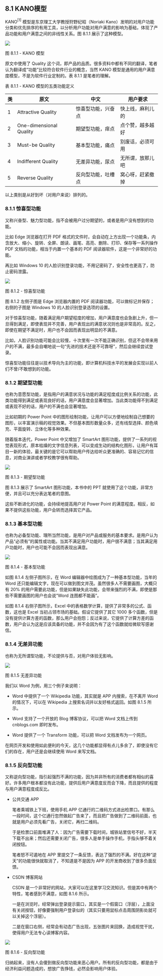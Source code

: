 ## 8.1 KANO模型

KANO$^{[1]}$ 模型是东京理工大学教授狩野纪昭（Noriaki Kano）发明的对用户功能分类和优先排序的有用工具，以分析用户功能对用户满意的影响为基础，体现了产品功能和用户满意之间的非线性关系。图 8.1.1 展示了这种模型。


<img src="img/Slide3.JPG"/>

图 8.1.1 - KANO 模型


原文中使用了 Quality 这个词，即产品的品质。很多资料中都有不同的翻译，笔者认为翻译成“功能”比较符合软件行业的概念，当然 KANO 模型是通用的用户满意度模型，不是为软件行业定制的。表 8.1.1 是笔者的理解。

表 8.1.1 - KANO 模型的五类功能定义

|类|原文|中文|用户要求|
|--|--|--|--|
|1|Attractive Quality|惊喜型功能，兴奋点|快上线，麻利儿的|
|2|One-dimensional Quality|期望型功能，痒点|点个赞，越多越好|
|3|Must-be Quality|基本型功能，痛点|别废话，必须可用|
|4|Indifferent Quality|无差异功能，尿点|无所谓，放那儿吧|
|5|Reverse Quality|反向型功能，吐槽点|窝心呀，赶紧撤掉|

以上类别是从好到坏（对用户来说）排列的。

### 8.1.1 惊喜型功能

又称兴奋型、魅力型功能，指不会被用户过分期望的，或者是用户没有想到的功能。

比如 Edge 浏览器在打开 PDF 格式的文件时，会自动在上方出现一个功能条，内含放大、缩小、旋转、全屏、朗读、画笔、高亮、删除、打印、保存等一系列操作 PDF 文档的功能，相当于内置一个基本的 PDF 阅读器软件，这是一个非常好的功能。

再比如 Windows 10 的人脸识别登录功能，不用记密码了，安全性也更高了，防止密码泄露。


<img src="img/Slide4.JPG"/>

图 8.1.2 - 惊喜型功能


图 8.1.2 左侧子图是 Edge 浏览器内置的 PDF 阅读器功能，可以做标记并保存；右侧的子图是 Windows 10 的人脸识别登录选项的设置。

对于惊喜型功能，随着满足用户期望程度的增加，用户满意度也会急剧上升，但一旦得到满足，即使表现并不完善，用户表现出的满意状况则也是非常高的。反之，即使在期望不满足时，用户也不会因而表现出明显的不满意。

比如，人脸识别功能可能会比较慢，十次里有一次不能正确识别，但这不会带来用户的不满，最多会自嘲地说一句“先进的技术还是不可靠呀”，然后会继续尝试登录。

惊喜型功能往往是以技术导向为主的功能，即计算机科技水平的发展会实现以前人们不曾/不敢想到的功能。

### 8.1.2 期望型功能

也称为意愿型功能，是指用户的满意状况与功能的满足程度成比例关系的功能，此类功能得到满足或表现良好的话，用户满意度会显著增加。当此类功能得不到满足或表现不好的话，用户的不满也会显著增加。

比如初期的 Power Point 中的图形绘制功能，让用户可以方便地绘制自己想要的图形，以丰富演示稿的视觉效果。不但基本图形数量众多，还有线型选择、颜色填充、平面旋转、立体化等多种效果。

随着版本迭代，Power Point 中又增加了 SmartArt 图形功能，提供了一系列的视觉表现形式，原本枯燥的文字信息列表，可以变成生动的结构化图形，让用户有耳目一新的体验，最关键的是它可以帮助用户传达给听众更准确的、容易记忆的信息，对商业演讲或者学校教学很有帮助。


<img src="img/Slide5.JPG"/>

图 8.1.3 - 期望型功能


图 8.1.3 展示了 SmartArt 图形功能，本书中的 PPT 就使用了这个功能，非常方便，并且可以充分表达笔者的意图。

这些不断进化的功能，会持续地提高用户对 Power Point 的满意程度。相反，如果不提供这些功能，用户会转而选择其它产品。

### 8.1.3 基本型功能

也称为必备型功能、理所当然功能，是用户对产品或服务的基本要求。是用户认为产品“必须有”的属性或功能。当其不满足用户功能时，用户很不满意；当其满足用户功能时，用户也可能不会因而表现出满意。


<img src="img/Slide6.JPG"/>

图 8.1.4 - 基本型功能


如图 8.1.4 左侧子图所示，在 Word 编辑器中绘图成为了一种基本型功能，当年的 Word 还只能编辑文字，现在可以做到图文并茂。虽然很多人不需要画图，大概只有 20% 的用户需要此功能，但是如果缺失此功能，会带来强烈的不满，即使是那些不需要画图的用户也会说“Word 连图都不能画”。

如图 8.1.4 右侧子图所示，Excel 中的表格数学计算，提供了非常多的公式、函数，这也是 Excel 当初占领市场的基础。假设它提供了其它 1000 多个函数，但是没有提供计算方差的函数，那么用户会抱怨；反过来说，它提供了计算方差的函数，用户会认为这是应该具备的功能，并不会因为有了这个函数就给微软写感谢信。

### 8.1.4 无差异功能

也称为无所谓型功能，不论提供与否，对用户体验无影响。


<img src="img/Slide7.JPG"/>

图 8.1.5 无差异功能


我们以 Word 为例，用三个例子来说明：

 - Word 中提供了一个 Wikipedia 功能，其实就是 APP 内搜索，在不离开 Word 的情况下，可以在 Wikipedia 上搜索名词并以友好格式返回。如图 8.1.5 所示。

 - Word 支持了一个开放的 Blog 博客协议，可以把 Word 文档上传到 cnblogs.com 即时发布。
  
 - Word 提供了一个 Transform 功能，可以把 Word 文档发布为一个网页。

在网页开发和使用如此便利的今天，这几个功能都显得有点儿多余了，即使没有它们的存在，用户还是会继续使用 Word 来写文档。

### 8.1.5 反向型功能

又称逆向型功能，指引起强烈不满的功能，因为并非所有的消费者都有相似的喜好。许多用户根本都没有此功能，提供后用户满意度反而会下降，而且提供的程度与用户满意程度成反比。

- 公共交通 APP

  笔者乘城铁上下班，使用手机 APP 亿通行的二维码方式进出检票口。有那么一段时间，这个亿通行忽然做起广告来了，而且把广告做到了二维码前面，也就是用户必须先看广告，关闭它，再扫二维码。

  于是检票口前面堆满了人：因为广告需要下载时间，城铁站里信号不好，半天下载不出来；然后还需要关闭广告，很多人是单手操作手机，手指头够不着关闭按钮。

  笔者怒不可遏地在 APP 里提交了一条反馈，表达了强烈的不满。好在这种“逆天”的功能很快就取消了，不知道是不是因为 APP 的开发商收到了很多负面反馈。

- CSDN 博客网站
  
  CSDN 是一个非常好的网站，大家可以在这里学习交流知识。但是其中有两个特性，笔者感到不满意，如图 8.1.6 所示。

  一是在浏览时，经常弹出登录提示窗口，其实是一个假窗口（浮层），上面没有关闭按钮，好像要强制用户登录似的（其实只要用鼠标点击周围阴影处就可以关掉这个浮层）。

  二是在窗口右侧，经常会有动态广告出现，五张图片来回换，造成视觉干扰，使得用户无法专心读博客内容。


<img src="img/Slide8.JPG"/>

图 8.1.6 - 反向型功能


归纳起来，没有人会傻到做反向型功能来恶心用户。所有的反向型功能，都是由于经济利益问题造成的，想放广告挣钱，必然会影响用户体验。
